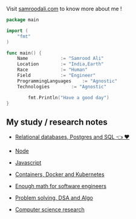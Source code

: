 Visit [samroodali.com](https://samroodali.com) to know more about me !

```go
package main

import (
	"fmt"
)

func main() {
	Name 			:= "Samrood Ali"
	Location 		:= "India,Earth"
	Race     		:= "Human"
	Field 			:= "Engineer"
	ProgrammingLanguages 	:= "Agnostic"
	Technologies	 	:= "Agnostic"

        fmt.Println("Have a good day")
}

```

## My study / research notes

- [Relational databases, Postgres and SQL 👈 ❤️](https://github.com/SamroodAli/relational-database-research)

- [Node](https://github.com/SamroodAli/node-research)
- [Javascript](https://github.com/SamroodAli/javascript-research)
- [Containers, Docker and Kubernetes](https://github.com/SamroodAli/containers-research)
- [Enough math for software engineers](https://github.com/SamroodAli/math-research)
- [Problem solving, DSA and Algo](https://github.com/SamroodAli/problem_solving_dsa_algo_research)
- [Computer science research](https://github.com/SamroodAli/computer-science-research)
